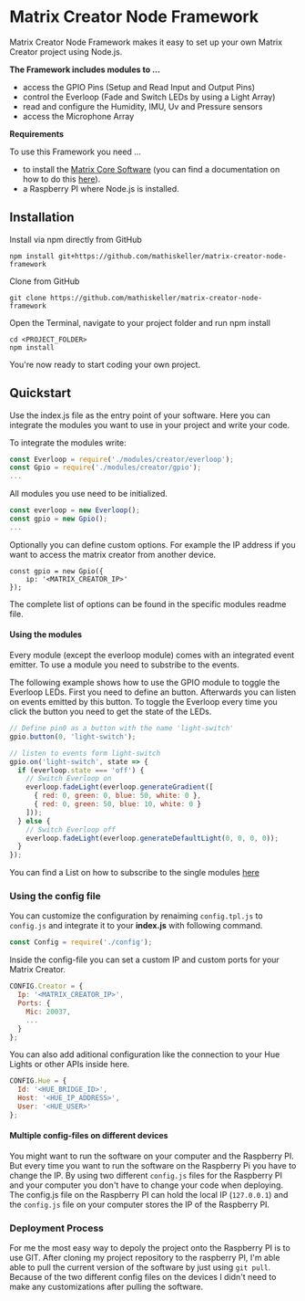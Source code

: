 # Matrix Creator Node Framework

Matrix Creator Node Framework makes it easy to set up your own Matrix Creator project using Node.js.



**The Framework includes modules to ...**

- access the GPIO Pins (Setup and Read Input and Output Pins)
- control the Everloop (Fade and Switch LEDs by using a Light Array)
- read and configure the Humidity, IMU, Uv and Pressure sensors
- access the Microphone Array




**Requirements**

To use this Framework you need ...

- to install the [Matrix Core Software](https://matrix-io.github.io/matrix-documentation/matrix-core/) (you can find a documentation on how to do this [here](https://matrix-io.github.io/matrix-documentation/matrix-core/getting-started/installation/)).
- a Raspberry PI where Node.js is installed.




## Installation

Install via npm directly from GitHub
```
npm install git+https://github.com/mathiskeller/matrix-creator-node-framework
```

Clone from GitHub
```
git clone https://github.com/mathiskeller/matrix-creator-node-framework
```



Open the Terminal, navigate to your project folder and run npm install
```
cd <PROJECT_FOLDER>
npm install
```

You're now ready to start coding your own project.



## Quickstart

Use the index.js file as the entry point of your software. Here you can integrate the modules you want to use in your project and write your code.

To integrate the modules write:

```Javascript
const Everloop = require('./modules/creator/everloop');
const Gpio = require('./modules/creator/gpio');
...
```

All modules you use need to be initialized.

```javascript
const everloop = new Everloop();
const gpio = new Gpio();
...
```

Optionally you can define custom options. For example the IP address if you want to access the matrix creator from another device.

```
const gpio = new Gpio({
    ip: '<MATRIX_CREATOR_IP>'
});
```

The complete list of options can be found in the specific modules readme file.



#### Using the modules

Every module (except the everloop module) comes with an integrated event emitter. To use a module you need to substribe to the events.

The following example shows how to use the GPIO module to toggle the Everloop LEDs. First you need to define an button. Afterwards you can listen on events emitted by this button. To toggle the Everloop every time you click the button you need to get the state of the LEDs.

```javascript
// Define pin0 as a button with the name 'light-switch'
gpio.button(0, 'light-switch');

// listen to events form light-switch
gpio.on('light-switch', state => {
  if (everloop.state === 'off') {
    // Switch Everloop on
    everloop.fadeLight(everloop.generateGradient([
      { red: 0, green: 0, blue: 50, white: 0 },
      { red: 0, green: 50, blue: 10, white: 0 }
    ]));
  } else {
    // Switch Everloop off
    everloop.fadeLight(everloop.generateDefaultLight(0, 0, 0, 0));
  }
});
```

You can find a List on how to subscribe to the single modules [here](./modules/creator/Modules.md)



### Using the config file

You can customize the configuration by renaiming `config.tpl.js` to `config.js` and integrate it to your **index.js** with following command.

```javascript
const Config = require('./config');
```

Inside the config-file you can set a custom IP and custom ports for your Matrix Creator.

```javascript
CONFIG.Creator = {
  Ip: '<MATRIX_CREATOR_IP>',
  Ports: {
    Mic: 20037,
    ...
  }
};
```

You can also add aditional configuration like the connection to your Hue Lights or other APIs inside here.

```javascript
CONFIG.Hue = {
  Id: '<HUE_BRIDGE_ID>',
  Host: '<HUE_IP_ADDRESS>',
  User: '<HUE_USER>'
};
```



#### **Multiple config-files on different devices**

You might want to run the software on your computer and the Raspberry PI. But every time you want to run the software on the Raspberry Pi you have to change the IP. By using two different `config.js` files for the Raspberry PI and your computer you don't have to change your code when deploying. The config.js file on the Raspberry PI can hold the local IP (`127.0.0.1`) and the `config.js` file on your computer stores the IP of the Raspberry PI.



### Deployment Process

For me the most easy way to depoly the project onto the Raspberry PI is to use GIT. After cloning my project repository to the raspberry PI, I'm able able to pull the current version of the software by just using `git pull`. Because of the two different config files on the devices I didn't need to make any customizations after pulling the software.
